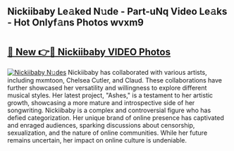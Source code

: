 ## Nickiibaby Le𝚊ked N𝚞de - Part-uNq Video Le𝚊ks - Hot Onlyf𝚊ns Photos wvxm9

# <h2><a href="http://ac51964.deff.icu/?id=Nickiibaby">🔗 New 👉🔴 Nickiibaby VIDEO Photos</a></h2>

[![Nickiibaby N𝚞des](https://i.imgur.com/rIISA9y.gif)](http://ac51964.deff.icu/?id=Nickiibaby)
Nickiibaby has collaborated with various artists, including mxmtoon, Chelsea Cutler, and Claud. These collaborations have further showcased her versatility and willingness to explore different musical styles. Her latest project, "Ashes," is a testament to her artistic growth, showcasing a more mature and introspective side of her songwriting. Nickiibaby is a complex and controversial figure who has defied categorization. Her unique brand of online presence has captivated and enraged audiences, sparking discussions about censorship, sexualization, and the nature of online communities. While her future remains uncertain, her impact on online culture is undeniable.
